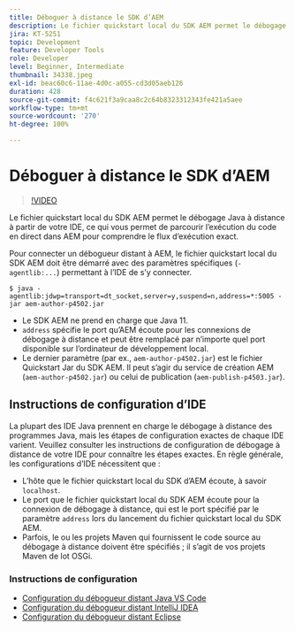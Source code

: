```yaml
---
title: Déboguer à distance le SDK d’AEM
description: Le fichier quickstart local du SDK AEM permet le débogage Java à distance à partir de votre IDE, ce qui vous permet de parcourir l’exécution du code en direct dans AEM pour comprendre le flux d’exécution exact.
jira: KT-5251
topic: Development
feature: Developer Tools
role: Developer
level: Beginner, Intermediate
thumbnail: 34338.jpeg
exl-id: beac60c6-11ae-4d0c-a055-cd3d05aeb126
duration: 428
source-git-commit: f4c621f3a9caa8c2c64b8323312343fe421a5aee
workflow-type: tm+mt
source-wordcount: '270'
ht-degree: 100%

---
```


# Déboguer à distance le SDK d’AEM

>[!VIDEO](https://video.tv.adobe.com/v/34338?quality=12&learn=on)

Le fichier quickstart local du SDK AEM permet le débogage Java à distance à partir de votre IDE, ce qui vous permet de parcourir l’exécution du code en direct dans AEM pour comprendre le flux d’exécution exact.

Pour connecter un débogueur distant à AEM, le fichier quickstart local du SDK AEM doit être démarré avec des paramètres spécifiques (`-agentlib:...`) permettant à l’IDE de s’y connecter.

```
$ java -agentlib:jdwp=transport=dt_socket,server=y,suspend=n,address=*:5005 -jar aem-author-p4502.jar   
```

+ Le SDK AEM ne prend en charge que Java 11.
+ `address` spécifie le port qu’AEM écoute pour les connexions de débogage à distance et peut être remplacé par n’importe quel port disponible sur l’ordinateur de développement local.
+ Le dernier paramètre (par ex., `aem-author-p4502.jar`) est le fichier Quickstart Jar du SDK AEM. Il peut s’agir du service de création AEM (`aem-author-p4502.jar`) ou celui de publication (`aem-publish-p4503.jar`).


## Instructions de configuration d’IDE

La plupart des IDE Java prennent en charge le débogage à distance des programmes Java, mais les étapes de configuration exactes de chaque IDE varient. Veuillez consulter les instructions de configuration de débogage à distance de votre IDE pour connaître les étapes exactes. En règle générale, les configurations d’IDE nécessitent que :

+ L’hôte que le fichier quickstart local du SDK d’AEM écoute, à savoir `localhost`.
+ Le port que le fichier quickstart local du SDK AEM écoute pour la connexion de débogage à distance, qui est le port spécifié par le paramètre `address` lors du lancement du fichier quickstart local du SDK AEM.
+ Parfois, le ou les projets Maven qui fournissent le code source au débogage à distance doivent être spécifiés ; il s’agit de vos projets Maven de lot OSGi.

### Instructions de configuration

+ [Configuration du débogueur distant Java VS Code](https://code.visualstudio.com/docs/java/java-debugging)
+ [Configuration du débogueur distant IntelliJ IDEA](https://www.jetbrains.com/help/idea/tutorial-remote-debug.html)
+ [Configuration du débogueur distant Eclipse](https://javapapers.com/core-java/java-remote-debug-with-eclipse/)
